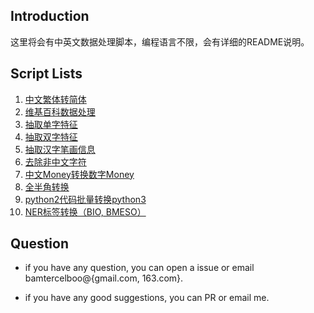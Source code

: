 
## Introduction ##

这里将会有中英文数据处理脚本，编程语言不限，会有详细的README说明。


## Script Lists ##

1. [中文繁体转简体](https://github.com/bamtercelboo/corpus_process_script/tree/master/chinese_t2s)
2. [维基百科数据处理](https://github.com/bamtercelboo/corpus_process_script/tree/master/wikidata_process)
3. [抽取单字特征](https://github.com/bamtercelboo/corpus_process_script/tree/master/split_zh_char)
4. [抽取双字特征](https://github.com/bamtercelboo/corpus_process_script/tree/master/split_zh_bichar)
5. [抽取汉字笔画信息](https://github.com/bamtercelboo/corpus_process_script/tree/master/extract_zh_char_stoke)
6. [去除非中文字符](https://github.com/bamtercelboo/corpus_process_script/tree/master/clean)
7. [中文Money转换数字Money](https://github.com/bamtercelboo/corpus_process_script/tree/master/cn_to_arabic)
8. [全半角转换](https://github.com/bamtercelboo/corpus_process_script/tree/master/StrQ2B)
9. [python2代码批量转换python3](https://github.com/bamtercelboo/corpus_process_script/tree/master/python-2to3)  
10. [NER标签转换（BIO, BMESO）](https://github.com/bamtercelboo/corpus_process_script/tree/master/tag_for_NER)  


## Question ##

- if you have any question, you can open a issue or email bamtercelboo@{gmail.com, 163.com}.

- if you have any good suggestions, you can PR or email me.



